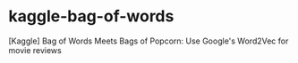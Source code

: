 # kaggle-bag-of-words
[Kaggle] Bag of Words Meets Bags of Popcorn: Use Google's Word2Vec for movie reviews
